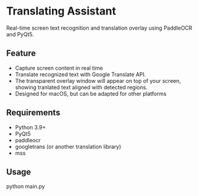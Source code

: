 # Translating Assistant

Real-time screen text recognition and translation overlay using PaddleOCR and PyQt5. 

## Feature
- Capture screen content in real time  
- Translate recognized text with Google Translate API.
- The transparent overlay window will appear on top of your screen, showing tranlated text aligned with detected regions.
- Designed for macOS, but can be adapted for other platforms  


## Requirements
- Python 3.9+  
- PyQt5  
- paddleocr  
- googletrans (or another translation library)  
- mss

## Usage
python main.py
